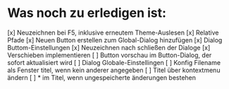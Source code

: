 # Was noch zu erledigen ist:
[x] Neuzeichnen bei F5, inklusive erneutem Theme-Auslesen
[x] Relative Pfade
[x] Neuen Button erstellen zum Global-Dialog hinzufügen
[x] Dialog Buttom-Einstellungen
[x] Neuzeichnen nach schließen der Dialoge
[x] Verschieben implementieren
[ ] Button vorschau im Button-Dialog, der sofort aktualisiert wird
[ ] Dialog Globale-Einstellingen
[ ] Konfig Filename als Fenster titel, wenn kein anderer angegeben
[ ] Titel über kontextmenu ändern
[ ] * im Titel, wenn ungespeicherte änderungen bestehen

# #############################################################################################################
